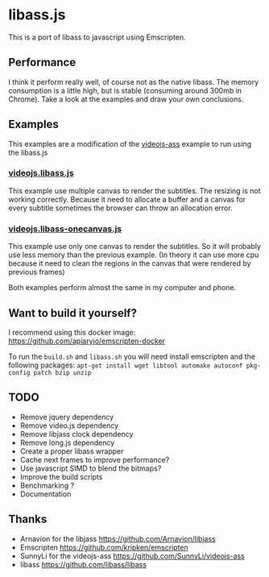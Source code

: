 # libass.js
This is a port of libass to javascript using Emscripten.

## Performance
I think it perform really well, of course not as the native libass.
The memory consumption is a little high, but is stable (consuming around 300mb in Chrome).
Take a look at the examples and draw your own conclusions.

## Examples
This examples are a modification of the [videojs-ass](https://github.com/SunnyLi/videojs-ass) example to run using the libass.js
### [videojs.libass.js](http://dead.github.io/libass.js/example-videojs/test.html)
This example use multiple canvas to render the subtitles. The resizing is not working correctly.
Because it need to allocate a buffer and a canvas for every subtitle sometimes the browser can throw an allocation error.

### [videojs.libass-onecanvas.js](http://dead.github.io/libass.js/example-videojs/test-onecanvas.html)
This example use only one canvas to render the subtitles. So it will probably use less memory than the previous example.
(In theory it can use more cpu because it need to clean the regions in the canvas that were rendered by previous frames)

Both examples perform almost the same in my computer and phone.

## Want to build it yourself?
I recommend using this docker image: https://github.com/apiaryio/emscripten-docker

To run the `build.sh` and `libass.sh` you will need install emscripten and the following packages:
`apt-get install wget libtool automake autoconf pkg-config patch bzip unzip`

## TODO
* Remove jquery dependency
* Remove video.js dependency
* Remove libjass clock dependency
* Remove long.js dependency
* Create a proper libass wrapper
* Cache next frames to improve performance?
* Use javascript SIMD to blend the bitmaps?
* Improve the build scripts
* Benchmarking ?
* Documentation

## Thanks
* Arnavion for the libjass https://github.com/Arnavion/libjass
* Emscripten https://github.com/kripken/emscripten
* SunnyLi for the videojs-ass https://github.com/SunnyLi/videojs-ass
* libass https://github.com/libass/libass